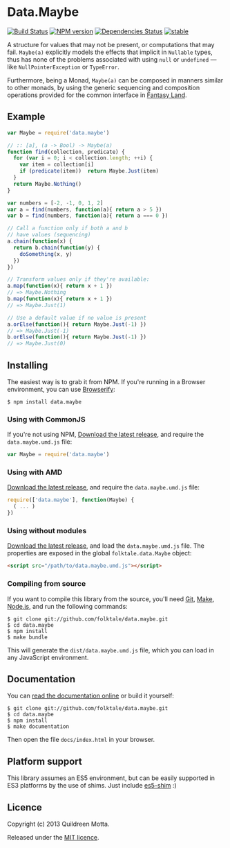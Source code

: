 Data.Maybe
==========

[![Build Status](https://secure.travis-ci.org/folktale/data.maybe.png?branch=master)](https://travis-ci.org/folktale/data.maybe)
[![NPM version](https://badge.fury.io/js/data.maybe.png)](http://badge.fury.io/js/data.maybe)
[![Dependencies Status](https://david-dm.org/folktale/data.maybe.png)](https://david-dm.org/folktale/data.maybe)
[![stable](http://hughsk.github.io/stability-badges/dist/stable.svg)](http://github.com/hughsk/stability-badges)


A structure for values that may not be present, or computations that may
fail. `Maybe(a)` explicitly models the effects that implicit in `Nullable`
types, thus has none of the problems associated with using `null` or
`undefined` — like `NullPointerException` or `TypeError`.

Furthermore, being a Monad, `Maybe(a)` can be composed in manners similar to
other monads, by using the generic sequencing and composition operations
provided for the common interface in
[Fantasy Land](https://github.com/fantasyland/fantasy-land).


## Example

```js
var Maybe = require('data.maybe')

// :: [a], (a -> Bool) -> Maybe(a)
function find(collection, predicate) {
  for (var i = 0; i < collection.length; ++i) {
    var item = collection[i]
    if (predicate(item))  return Maybe.Just(item)
  }
  return Maybe.Nothing()
}

var numbers = [-2, -1, 0, 1, 2]
var a = find(numbers, function(a){ return a > 5 })
var b = find(numbers, function(a){ return a === 0 })

// Call a function only if both a and b
// have values (sequencing)
a.chain(function(x) {
  return b.chain(function(y) {
    doSomething(x, y)
  })
})

// Transform values only if they're available:
a.map(function(x){ return x + 1 })
// => Maybe.Nothing
b.map(function(x){ return x + 1 })
// => Maybe.Just(1)

// Use a default value if no value is present
a.orElse(function(){ return Maybe.Just(-1) })
// => Maybe.Just(-1)
b.orElse(function(){ return Maybe.Just(-1) })
// => Maybe.Just(0)
```


## Installing

The easiest way is to grab it from NPM. If you're running in a Browser
environment, you can use [Browserify][]:

    $ npm install data.maybe


### Using with CommonJS

If you're not using NPM, [Download the latest release][release], and require
the `data.maybe.umd.js` file:

```js
var Maybe = require('data.maybe')
```


### Using with AMD

[Download the latest release][release], and require the `data.maybe.umd.js`
file:

```js
require(['data.maybe'], function(Maybe) {
  ( ... )
})
```


### Using without modules

[Download the latest release][release], and load the `data.maybe.umd.js`
file. The properties are exposed in the global `folktale.data.Maybe` object:

```html
<script src="/path/to/data.maybe.umd.js"></script>
```


### Compiling from source

If you want to compile this library from the source, you'll need [Git][],
[Make][], [Node.js][], and run the following commands:

    $ git clone git://github.com/folktale/data.maybe.git
    $ cd data.maybe
    $ npm install
    $ make bundle

This will generate the `dist/data.maybe.umd.js` file, which you can load in
any JavaScript environment.


## Documentation

You can [read the documentation online][docs] or build it yourself:

    $ git clone git://github.com/folktale/data.maybe.git
    $ cd data.maybe
    $ npm install
    $ make documentation

Then open the file `docs/index.html` in your browser.


## Platform support

This library assumes an ES5 environment, but can be easily supported in ES3
platforms by the use of shims. Just include [es5-shim][] :)


## Licence

Copyright (c) 2013 Quildreen Motta.

Released under the [MIT licence](https://github.com/folktale/data.maybe/blob/master/LICENCE).

<!-- links -->
[Fantasy Land]: https://github.com/fantasyland/fantasy-land
[Browserify]: http://browserify.org/
[Git]: http://git-scm.com/
[Make]: http://www.gnu.org/software/make/
[Node.js]: http://nodejs.org/
[es5-shim]: https://github.com/kriskowal/es5-shim
[docs]: http://folktale.github.io/data.maybe
<!-- [release: https://github.com/folktale/data.maybe/releases/download/v$VERSION/data.maybe-$VERSION.tar.gz] -->
[release]: https://github.com/folktale/data.maybe/releases/download/v1.0.2/data.maybe-1.0.2.tar.gz
<!-- [/release] -->
